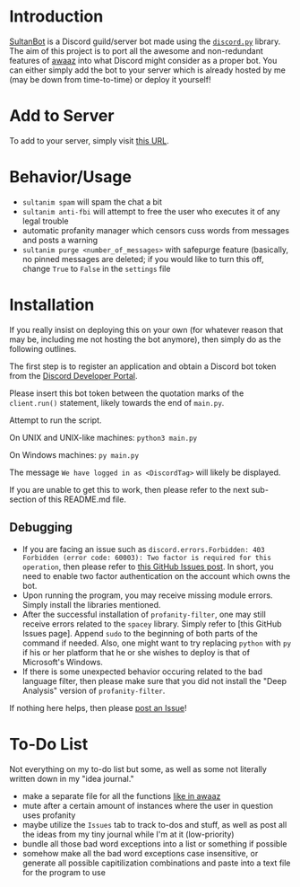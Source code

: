 # Introduction
[SultanBot](https://github.com/ansarirayyan/SultanBot/) is a Discord guild/server bot made using the [`discord.py`](https://discordpy.readthedocs.io/en/latest/) library. The aim of this project is to port all the awesome and non-redundant features of [awaaz](https://github.com/ansarirayyan/awaaz/) into what Discord might consider as a proper bot. You can either simply add the bot to your server which is already hosted by me (may be down from time-to-time) or deploy it yourself!

# Add to Server
To add to your server, simply visit [this URL](https://discordapp.com/api/oauth2/authorize?client_id=695524305773264987&permissions=8&scope=bot).

# Behavior/Usage
* `sultanim spam` will spam the chat a bit
* `sultanim anti-fbi` will attempt to free the user who executes it of any legal trouble
* automatic profanity manager which censors cuss words from messages and posts a warning
* `sultanim purge <number_of_messages>` with safepurge feature (basically, no pinned messages are deleted; if you would like to turn this off, change `True` to `False` in the `settings` file

# Installation

If you really insist on deploying this on your own (for whatever reason that may be, including me not hosting the bot anymore), then simply do as the following outlines.

The first step is to register an application and obtain a Discord bot token from the [Discord Developer Portal](https://discord.com/developers/applications).

Please insert this bot token between the quotation marks of the `client.run()` statement, likely towards the end of `main.py`. 

Attempt to run the script. 

On UNIX and UNIX-like machines:
```python3 main.py```

On Windows machines:
```py main.py```

The message `We have logged in as <DiscordTag>` will likely be displayed.

If you are unable to get this to work, then please refer to the next sub-section of this README.md file.

## Debugging
* If you are facing an issue such as `discord.errors.Forbidden: 403 Forbidden (error code: 60003): Two factor is required for this operation`, then please refer to [this GitHub Issues post](https://github.com/discord/discord-api-docs/issues/69). In short, you need to enable two factor authentication on the account which owns the bot.
* Upon running the program, you may receive missing module errors. Simply install the libraries mentioned.
* After the successful installation of `profanity-filter`, one may still receive errors related to the `spacey` library. Simply refer to [this GitHub Issues page]. Append `sudo` to the beginning of both parts of the command if needed. Also, one might want to try replacing `python` with `py` if his or her platform that he or she wishes to deploy is that of Microsoft's Windows.
* If there is some unexpected behavior occuring related to the bad language filter, then please make sure that you did not install the "Deep Analysis" version of `profanity-filter`.

If nothing here helps, then please [post an Issue](https://github.com/ansarirayyan/SultanBot/issues)!

# To-Do List

Not everything on my to-do list but some, as well as some not literally written down in my "idea journal."

* make a separate file for all the functions [like in awaaz](https://raw.githubusercontent.com/ansarirayyan/awaaz/master/python/actions.py)
* mute after a certain amount of instances where the user in question uses profanity
* maybe utilize the `Issues` tab to track to-dos and stuff, as well as post all the ideas from my tiny journal while I'm at it (low-priority)
* bundle all those bad word exceptions into a list or something if possible
* somehow make all the bad word exceptions case insensitive, or generate all possible capitilization combinations and paste into a text file for the program to use
